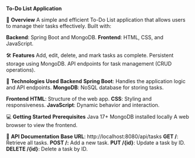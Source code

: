 **To-Do List Application**

📖 **Overview**
A simple and efficient To-Do List application that allows users to manage their tasks effectively. Built with:

**Backend**: Spring Boot and MongoDB.
**Frontend**: HTML, CSS, and JavaScript.

🛠 **Features**
Add, edit, delete, and mark tasks as complete.
Persistent storage using MongoDB.
API endpoints for task management (CRUD operations).

🚀 **Technologies Used**
**Backend**
**Spring Boot**: Handles the application logic and API endpoints.
**MongoDB**: NoSQL database for storing tasks.

**Frontend**
**HTML**: Structure of the web app.
**CSS**: Styling and responsiveness.
**JavaScript**: Dynamic behavior and interaction.

💻 **Getting Started**
**Prerequisites**
Java 17+
MongoDB installed locally
A web browser to view the frontend.

📖 **API Documentation**
**Base URL**: http://localhost:8080/api/tasks
**GET /**: Retrieve all tasks.
**POST /:** Add a new task.
**PUT /{id}**: Update a task by ID.
**DELETE /{id}**: Delete a task by ID.

